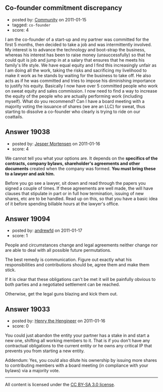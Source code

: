 ## Co-founder commitment discrepancy

- posted by: [Community](https://stackexchange.com/users/-1/-1-community) on 2011-01-15
- tagged: `co-founder`
- score: 4

I am the co-founder of a start-up and my partner was committed for the first 5 months, then decided to take a job and was intermittently involved.  My interest is to advance the technology and boot-strap the business, whereas his interest has been to raise money (unsuccessfully) so that he could quit is job and jump in at a salary that ensures that he meets his family's life style.  We have equal equity and I find this increasingly unfair as I am doing all the work, taking the risks and sacrificing my livelihood to make it work as he stands by waiting for the business to take off.  He also acts as if he was committed and tries to impose his diminishing importance to justify his equity.  Basically I now have over 5 committed people who work on sweat equity and sales commission.  I now need to find a way to increase the equity of the people who are actually performing work (including myself).  What do you recommend?  Can I have a board meeting with a majority voting the issuance of shares (we are an LLC) for sweat, thus starting to dissolve a co-founder who clearly is trying to ride on our coattails.


## Answer 19038

- posted by: [Jesper Mortensen](https://stackexchange.com/users/-1/1261-jesper-mortensen) on 2011-01-16
- score: 4

We cannot tell you what your options are. It depends on the **specifics of the contracts, company bylaws, shareholder's agreements and other documents** created when the company was formed. **You must bring these to a lawyer and ask him.**

Before you go see a lawyer, sit down and read through the papers you signed a couple of times. If these agreements are well made, the will have clauses that stipulate in part or in full how termination, issuing of new shares, etc are to be handled. Read up on this, so that you have a basic idea of it before spending billable hours at the lawyer's office.


## Answer 19094

- posted by: [andrewfd](https://stackexchange.com/users/-1/6649-andrewfd) on 2011-01-17
- score: 1

People and circumstances change and legal agreements neither change nor are able to deal with all possible future permutations. 

The best remedy is communication. Figure out exactly what his responsibilities and contributions should be, agree them and make them stick. 

If it is clear that these obligations can't be met it will be painfully obvious to both parties and a negotiated settlement can be reached. 

Otherwise, get the legal guns blazing and kick them out.


## Answer 19033

- posted by: [Henry the Hengineer](https://stackexchange.com/users/-1/1692-henry-the-hengineer) on 2011-01-16
- score: 0

You could just abandon the entity your partner has a stake in and start a new one, shifting all working members to it. That is if you don't have any contractual obligations to the current entity or he owns any critical IP that prevents you from starting a new entity.

Addendum: Yes, you could also dilute his ownership by issuing more shares to contributing members with a board meeting (in compliance with your bylaws) via a majority vote.



---

All content is licensed under the [CC BY-SA 3.0 license](https://creativecommons.org/licenses/by-sa/3.0/).
